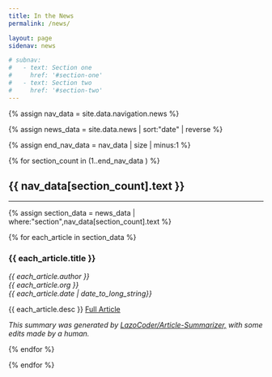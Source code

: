 ```yaml
---
title: In the News
permalink: /news/

layout: page
sidenav: news

# subnav:
#   - text: Section one
#     href: '#section-one'
#   - text: Section two
#     href: '#section-two'
---
```

<!-- Section names and addresses from navigation sidebar -->
{% assign nav_data = site.data.navigation.news %}

<!-- News Articles Sorted by Newest First -->
{% assign news_data = site.data.news | sort:"date" | reverse %}

<!-- Find length of Navigation Array, iterate through this later -->
{% assign end_nav_data = nav_data | size | minus:1 %}

<!-- Iterate through all of the navigation sections. Start at one because zero is just the top header -->
{% for section_count in (1..end_nav_data ) %}
<a name="{{ nav_data[section_count].text | slugify }}"></a>
<h2>{{ nav_data[section_count].text }}</h2>
<hr>

<!-- In each section, get only the news articles assigned to it -->
{% assign section_data = news_data | where:"section",nav_data[section_count].text %}

<!-- Display the information for all of the news articles assigned to that section -->
{% for each_article in section_data %}
<div>
<h3>{{ each_article.title }}</h3>
<p><i>{{ each_article.author }}<br>{{ each_article.org }}<br>{{ each_article.date | date_to_long_string}}</i></p>
<p>{{ each_article.desc }} <a href="{{ each_article.press_link }}">Full Article</a></p>
<p><i>This summary was generated by <a href = "https://github.com/LazoCoder/Article-Summarizer">LazoCoder/Article-Summarizer,</a> with some edits made by a human.</i></p>
</div>


<!-- Close News Article Iteration -->
{% endfor %}

<!-- Close Section Iteration -->
{% endfor %}
